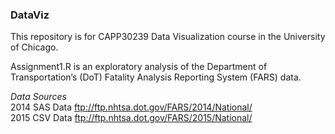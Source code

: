 ### DataViz
This repository is for CAPP30239 Data Visualization course in the University of Chicago.

Assignment1.R is an exploratory analysis of the Department of Transportation’s (DoT) Fatality
Analysis Reporting System (FARS) data.

*Data Sources*\
2014 SAS Data ftp://ftp.nhtsa.dot.gov/FARS/2014/National/ \
2015 CSV Data ftp://ftp.nhtsa.dot.gov/FARS/2015/National/